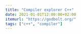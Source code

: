 ```yaml
---
title: "Compiler explorer C++"
date: 2021-01-01T12:00:00+02:00
itemurl: "https://godbolt.org/"
tags: ["c++", "compiler"]
---
```


